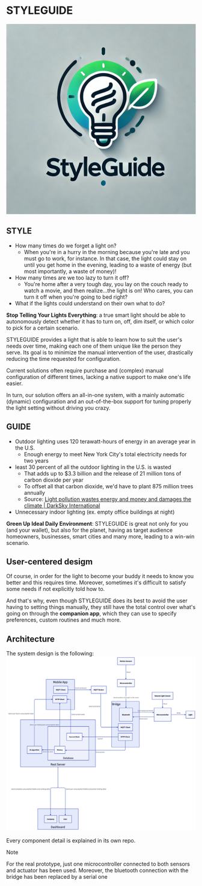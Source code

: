 # STYLEGUIDE

![](images/logo.png)

## STYLE 

- How many times do we forget a light on? 
  - When you're in a hurry in the morning because you're late and you must go to work, for instance. In that case, the light could stay on until you get home in the evening, leading to a waste of energy (but most importantly, a waste of money)!
- How many times are we too lazy to turn it off?
  - You're home after a very tough day, you lay on the couch ready to watch a movie, and then realize...the light is on! Who cares, you can turn it off when you're going to bed right? 
- What if the lights could understand on their own what to do? 

**Stop Telling Your Lights Everything**: a true smart light should be able to autonomously detect whether it has to turn on, off, dim itself, or which color to pick for a certain scenario. 

STYLEGUIDE provides a light that is able to learn how to suit the user's needs over time, making each one of them unique like the person they serve. Its goal is to minimize the manual intervention of the user, drastically reducing the time requested for configuration. 

Current solutions often require purchase and (complex) manual configuration of different times, lacking a native support to make one's life easier. 

In turn, our solution offers an all-in-one system, with a mainly automatic (dynamic) configuration and an out-of-the-box support for tuning properly the light setting without driving you crazy.

## GUIDE 

- Outdoor lighting uses 120 terawatt-hours of energy in an average year in the U.S.
	- Enough energy to meet New York City's total electricity needs for two years 
- least 30 percent of all the outdoor lighting in the U.S. is wasted 
	- That adds up to $3.3 billion and the release of 21 million tons of carbon dioxide per year 
	- To offset all that carbon dioxide, we'd have to plant 875 million trees annually 
	- Source: [Light pollution wastes energy and money and damages the climate | DarkSky International](https://darksky.org/resources/what-is-light-pollution/effects/energy-climate/) 
- Unnecessary indoor lighting (ex. empty office buildings at night)

**Green Up Ideal Daily Environment**: STYLEGUIDE is great not only for you (and your wallet), but also for the planet, having as target audience homeowners, businesses, smart cities and many more, leading to a win-win scenario.

## User-centered desigm 

Of course, in order for the light to become your buddy it needs to know you better and this requires time. Moreover, sometimes it's difficult to satisfy some needs if not explicitly told how to. 

And that's why, even though STYLEGUIDE does its best to avoid the user having to setting things manually, they still have the total control over what's going on through the **companion app**, which they can use to specify preferences, custom routines and much more.

## Architecture 

The system design is the following: ![](images/architecture.png)

Every component detail is explained in its own repo. 

> [!NOTE] 
> For the real prototype, just one microcontroller connected to both sensors and actuator has been used. Moreover, the bluetooth connection with the bridge has been replaced by a serial one